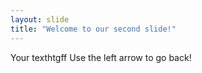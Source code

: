 ```yaml
---
layout: slide
title: "Welcome to our second slide!"
---
```

Your texthtgff
Use the left arrow to go back!
